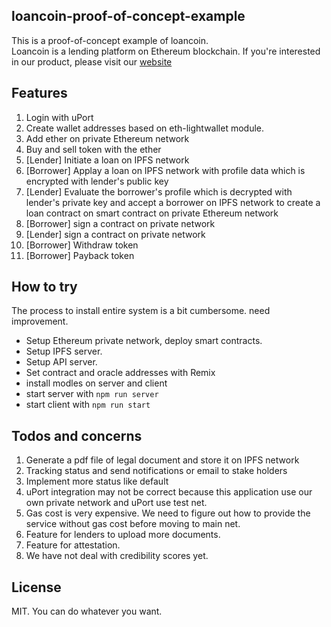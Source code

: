 ## loancoin-proof-of-concept-example
This is a proof-of-concept example of loancoin.  
Loancoin is a lending platform on Ethereum blockchain.
If you're interested in our product, please visit our [website](https://credithydra.com)

## Features
1. Login with uPort
2. Create wallet addresses based on eth-lightwallet module.
3. Add ether on private Ethereum network
4. Buy and sell token with the ether
5. [Lender] Initiate a loan on IPFS network
6. [Borrower] Applay a loan on IPFS network with profile data which is encrypted with lender's public key
7. [Lender] Evaluate the borrower's profile which is decrypted with lender's private key and accept a borrower on IPFS network to create a loan contract on smart contract on private Ethereum network
8. [Borrower] sign a contract on private network
9. [Lender] sign a contract on private network
10. [Borrower] Withdraw token
11. [Borrower] Payback token

## How to try
The process to install entire system is a bit cumbersome. need improvement.
- Setup Ethereum private network, deploy smart contracts.
- Setup IPFS server.
- Setup API server. 
- Set contract and oracle addresses with Remix
- install modles on server and client
- start server with `npm run server`
- start client with `npm run start`


## Todos and concerns
1. Generate a pdf file of legal document and store it on IPFS network
2. Tracking status and send notifications or email to stake holders
3. Implement more status like default
4. uPort integration may not be correct because this application use our own private network and uPort use test net.
5. Gas cost is very expensive. We need to figure out how to provide the service without gas cost before moving to main net.
6. Feature for lenders to upload more documents.
7. Feature for attestation.
8. We have not deal with credibility scores yet.

## License  
MIT. You can do whatever you want.  
